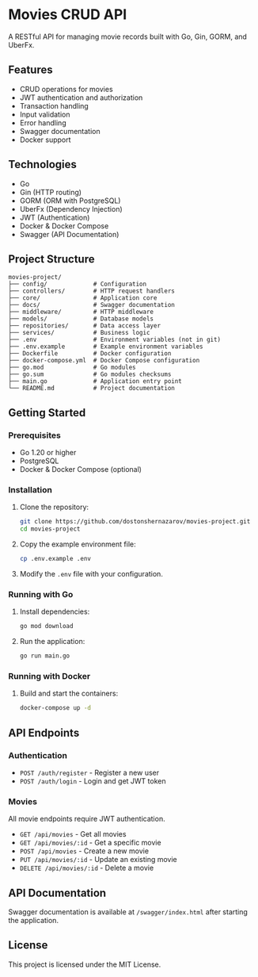 # Movies CRUD API

A RESTful API for managing movie records built with Go, Gin, GORM, and UberFx.

## Features

- CRUD operations for movies
- JWT authentication and authorization
- Transaction handling
- Input validation
- Error handling
- Swagger documentation
- Docker support

## Technologies

- Go
- Gin (HTTP routing)
- GORM (ORM with PostgreSQL)
- UberFx (Dependency Injection)
- JWT (Authentication)
- Docker & Docker Compose
- Swagger (API Documentation)

## Project Structure

```
movies-project/
├── config/             # Configuration
├── controllers/        # HTTP request handlers
├── core/               # Application core
├── docs/               # Swagger documentation
├── middleware/         # HTTP middleware
├── models/             # Database models
├── repositories/       # Data access layer
├── services/           # Business logic
├── .env                # Environment variables (not in git)
├── .env.example        # Example environment variables
├── Dockerfile          # Docker configuration
├── docker-compose.yml  # Docker Compose configuration
├── go.mod              # Go modules
├── go.sum              # Go modules checksums
├── main.go             # Application entry point
└── README.md           # Project documentation
```

## Getting Started

### Prerequisites

- Go 1.20 or higher
- PostgreSQL
- Docker & Docker Compose (optional)

### Installation

1. Clone the repository:
   ```bash
   git clone https://github.com/dostonshernazarov/movies-project.git
   cd movies-project
   ```

2. Copy the example environment file:
   ```bash
   cp .env.example .env
   ```

3. Modify the `.env` file with your configuration.

### Running with Go

1. Install dependencies:
   ```bash
   go mod download
   ```

2. Run the application:
   ```bash
   go run main.go
   ```

### Running with Docker

1. Build and start the containers:
   ```bash
   docker-compose up -d
   ```

## API Endpoints

### Authentication

- `POST /auth/register` - Register a new user
- `POST /auth/login` - Login and get JWT token

### Movies

All movie endpoints require JWT authentication.

- `GET /api/movies` - Get all movies
- `GET /api/movies/:id` - Get a specific movie
- `POST /api/movies` - Create a new movie
- `PUT /api/movies/:id` - Update an existing movie
- `DELETE /api/movies/:id` - Delete a movie

## API Documentation

Swagger documentation is available at `/swagger/index.html` after starting the application.

## License

This project is licensed under the MIT License.
